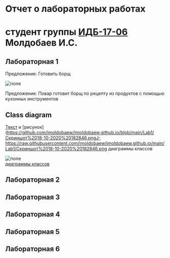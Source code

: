 # Отчет о лабораторных работах
# студент группы [ИДБ-17-06](https://github.com/stankin/design-part-1/wiki/list-idb-17-06) Молдобаев И.С.

## Лабораторная 1

Предложение: Готовить борщ

![none](https://github.com/imoldobaew/imoldobaew.github.io/blob/main/Lab1/Скриншот%2018-10-2020%20172056.png)

Предложение: Повар готовит борщ по рецепту из продуктов с помощью кухонных инструментов

## Class diagram
[Текст](https://github.com/imoldobaew/imoldobaew.github.io/blob/main/Lab1/class_diagram.txt) и
[рисунок](https://github.com/imoldobaew/imoldobaew.github.io/blob/main/Lab1/Скриншот%2018-10-2020%20182846.pngJ-https://raw.githubusercontent.com/imoldobaew/imoldobaew.github.io/main/Lab1/Скриншот%2018-10-2020%20182846.png диаграммы классов
 
![none](https://raw.githubusercontent.com/imoldobaew/imoldobaew.github.io/main/Lab1/Скриншот%2018-10-2020%20182846.png)<br>
[диаграммы классов](https://raw.githubusercontent.com/imoldobaew/imoldobaew.github.io/main/Lab1/Скриншот%2018-10-2020%20182846.png)
## Лабораторная 2

## Лабораторная 3

## Лабораторная 4

## Лабораторная 5

## Лабораторная 6
